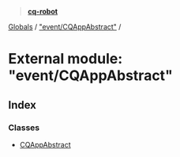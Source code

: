 > **[cq-robot](../README.md)**

[Globals](../globals.md) / ["event/CQAppAbstract"](_event_cqappabstract_.md) /

# External module: "event/CQAppAbstract"

## Index

### Classes

* [CQAppAbstract](../classes/_event_cqappabstract_.cqappabstract.md)